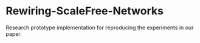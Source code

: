 # Rewiring-ScaleFree-Networks
Research prototype implementation for reproducing the experiments in our paper.
